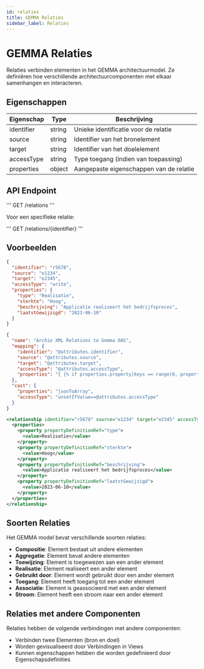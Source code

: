 ```yaml
---
id: relaties
title: GEMMA Relaties
sidebar_label: Relaties
---
```


# GEMMA Relaties

Relaties verbinden elementen in het GEMMA architectuurmodel. Ze definiëren hoe verschillende architectuurcomponenten met elkaar samenhangen en interacteren.

## Eigenschappen

| Eigenschap | Type | Beschrijving |
|------------|------|-------------|
| identifier | string | Unieke identificatie voor de relatie |
| source | string | Identifier van het bronelement |
| target | string | Identifier van het doelelement |
| accessType | string | Type toegang (indien van toepassing) |
| properties | object | Aangepaste eigenschappen van de relatie |

## API Endpoint

'''
GET /relations
'''

Voor een specifieke relatie:

'''
GET /relations/{identifier}
'''

## Voorbeelden

<Tabs>
  <TabItem value="json" label="JSON Voorbeeld" default>

```json
{
  "identifier": "r5678",
  "source": "e1234",
  "target": "e2345",
  "accessType": "write",
  "properties": {
    "type": "Realisatie",
    "sterkte": "Hoog",
    "beschrijving": "Applicatie realiseert het bedrijfsproces",
    "laatstGewijzigd": "2023-06-10"
  }
}
```

  </TabItem>
  <TabItem value="mapping" label="Mapping Configuratie">

```json
{
  "name": "Archio XML Relations to Gemma OAS",
  "mapping": {
    "identifier": "@attributes.identifier",
    "source": "@attributes.source",
    "target": "@attributes.target",
    "accessType": "@attributes.accessType",
    "properties": "{ {% if properties.property|keys == range(0, properties.property|length-1) %}{% for property in properties.property %}\"{{ property['@attributes'].propertyDefinitionRef }}\": \"{{ property.value }}\"{% if not loop.last %},{% endif %}{% endfor %}{%else%}{%set property = properties.property %}\"{{ property['@attributes'].propertyDefinitionRef }}\": \"{{ property.value }}\"{%endif%} }"
  },
  "cast": {
    "properties": "jsonToArray",
    "accessType": "unsetIfValue==@attributes.accessType"
  }
}
```

  </TabItem>
  <TabItem value="xml" label="XML Input Voorbeeld">

```xml
<relationship identifier="r5678" source="e1234" target="e2345" accessType="write" xsi:type="RealizationRelationship">
  <properties>
    <property propertyDefinitionRef="type">
      <value>Realisatie</value>
    </property>
    <property propertyDefinitionRef="sterkte">
      <value>Hoog</value>
    </property>
    <property propertyDefinitionRef="beschrijving">
      <value>Applicatie realiseert het bedrijfsproces</value>
    </property>
    <property propertyDefinitionRef="laatstGewijzigd">
      <value>2023-06-10</value>
    </property>
  </properties>
</relationship>
```

  </TabItem>
</Tabs>

## Soorten Relaties

Het GEMMA model bevat verschillende soorten relaties:

- **Compositie**: Element bestaat uit andere elementen
- **Aggregatie**: Element bevat andere elementen
- **Toewijzing**: Element is toegewezen aan een ander element
- **Realisatie**: Element realiseert een ander element
- **Gebruikt door**: Element wordt gebruikt door een ander element
- **Toegang**: Element heeft toegang tot een ander element
- **Associatie**: Element is geassocieerd met een ander element
- **Stroom**: Element heeft een stroom naar een ander element

## Relaties met andere Componenten

Relaties hebben de volgende verbindingen met andere componenten:

- Verbinden twee Elementen (bron en doel)
- Worden gevisualiseerd door Verbindingen in Views
- Kunnen eigenschappen hebben die worden gedefinieerd door Eigenschapsdefinities 